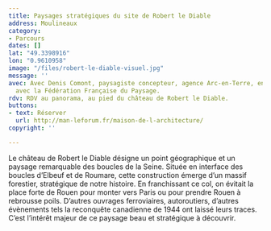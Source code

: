 ```yaml
---
title: Paysages stratégiques du site de Robert le Diable
address: Moulineaux
category:
- Parcours
dates: []
lat: "49.3398916"
lon: "0.9610958"
image: "/files/robert-le-diable-visuel.jpg"
message: ''
avec: Avec Denis Comont, paysagiste concepteur, agence Arc-en-Terre, en partenariat
  avec la Fédération Française du Paysage.
rdv: RDV au panorama, au pied du château de Robert le Diable.
buttons:
- text: Réserver
  url: http://man-leforum.fr/maison-de-l-architecture/
copyright: ''

---
```

Le château de Robert le Diable désigne un point géographique et un paysage remarquable des boucles de la Seine. Située en interface des boucles d’Elbeuf et de Roumare, cette construction émerge d’un massif forestier, stratégique de notre histoire. En franchissant ce col, on évitait la place forte de Rouen pour monter vers Paris ou pour prendre Rouen à rebrousse poils. D’autres ouvrages ferroviaires, autoroutiers, d’autres évènements tels la reconquête canadienne de 1944 ont laissé leurs traces. C’est l’intérêt majeur de ce paysage beau et stratégique à découvrir.